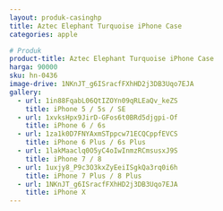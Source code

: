```yaml
---
layout: produk-casinghp
title: Aztec Elephant Turquoise iPhone Case
categories: apple

# Produk
product-title: Aztec Elephant Turquoise iPhone Case
harga: 90000
sku: hn-0436
image-drive: 1NKnJT_g6ISracfFXhHD2j3DB3Uqo7EJA
gallery:
  - url: 1in88FqabL06QtIZOYn09qRLEaQv_keZS
    title: iPhone 5 / 5s / SE
  - url: 1xvksHpx9JirD-GFos6t0BRd5djgpi-Of
    title: iPhone 6 / 6s
  - url: 1za1k0D7FNYAxmSTppcw71ECQCppfEVCS
    title: iPhone 6 Plus / 6s Plus
  - url: 1lakMaaclq0O5yC4oIwInmzRCmsusxJ9S
    title: iPhone 7 / 8
  - url: 1uxjy8_P9c3O3kxZyEeiISgkQa3rq0i6h
    title: iPhone 7 Plus / 8 Plus
  - url: 1NKnJT_g6ISracfFXhHD2j3DB3Uqo7EJA
    title: iPhone X
---
```

